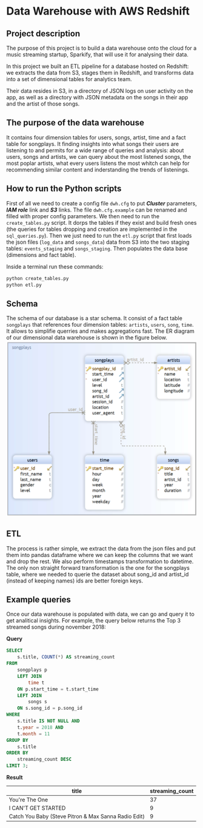 # Data Warehouse with AWS Redshift

## Project description

The purpose of this project is to build a data warehouse onto the cloud for a music streaming startup, Sparkify, that will use it for analysing their data.

In this project we built an ETL pipeline for a database hosted on Redshift: we extracts the data from S3, stages them in Redshift, and transforms data into a set of dimensional tables for analytics team.

Their data resides in S3, in a directory of JSON logs on user activity on the app, as well as a directory with JSON metadata on the songs in their app and the artist of those songs.

## The purpose of the data warehouse

It contains four dimension tables for users, songs, artist, time and a fact table for songplays.
It finding insights into what songs their users are listening to and permits for a wide range of queries and analysis: about users, songs and artists, we can query about the most listened songs, the most poplar artists, what every users listens the most whitch can help for recommending similar content and inderstanding the trends of listenings.

## How to run the Python scripts

First of all we need to create a config file `dwh.cfg` to put _**Cluster**_ parameters, _**IAM role**_ link and _**S3**_ links. The file `dwh.cfg.example` can be renamed and filled with proper config parameters.
We then need to run the `create_tables.py` script. It dorps the tables if they exist and build fresh ones (the queries for tables dropping and creation are implemented in the `sql_queries.py`). 
Then we just need to run the `etl.py` script that first loads the json files (`log_data` and `songs_data`) data from S3 into the two staging tables: `events_staging` and `songs_staging`. Then populates the data base (dimensions and fact table).

Inside a terminal run these commands:

```sh
python create_tables.py
python etl.py
```

## Schema

The schema of our database is a star schema. It consist of a fact table `songplays` that references four dimension tables: `artists`, `users`, `song`, `time`. It allows to simplifie querries and makes aggregations fast. The ER diagram of our dimensional data warehouse is shown in the figure below.
![ER diagram](er_diagram.png)

## ETL

The process is rather simple, we extract the data from the json files and put them into pandas dataframe where we can keep the columns that we want and drop the rest. We also perform timestamps transformation to datetime. The only non straight forward transformation is the one for the songplays table, where we needed to querie the dataset about song_id and artist_id (instead of keeping names) ids are better foreign keys.

## Example queries

Once our data warehouse is populated with data, we can go and query it to get analitical insights.
For example, the query below returns the Top 3 streamed songs during november 2018:

**Query**
```sql
SELECT 
    s.title, COUNT(*) AS streaming_count
FROM 
    songplays p 
    LEFT JOIN 
        time t 
    ON p.start_time = t.start_time
    LEFT JOIN 
        songs s 
    ON s.song_id = p.song_id
WHERE 
    s.title IS NOT NULL AND
    t.year = 2018 AND 
    t.month = 11  
GROUP BY 
    s.title
ORDER BY 
    streaming_count DESC
LIMIT 3;
```

**Result**

| title                                                | streaming_count |
| ---------------------------------------------------- | --------------- |
| You're The One                                       | 37              |
| I CAN'T GET STARTED                                  | 9               |
| Catch You Baby (Steve Pitron & Max Sanna Radio Edit) | 9               |